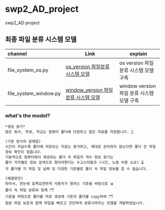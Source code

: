 # swp2_AD_project
swp2_AD project

## 최종 파일 분류 시스템 모델
| channel     | Link |  explain |
| :--------- | --------- | -------- |
| file_system_os.py  |[os_version 파일분류 시스템 모델](./file_system_os.py) |  os version 파일 분류 시스템 모델 구축 |
| file_system_window.py | [window_version 파일분류 시스템 모델](./file_system_window.py) | window version 파일 분류 시스템 모델 구축 |


### what's the model?

```
*생성 동기*
많은 회사, 학생, 학교는 컴퓨터 폴더에 다양하고 많은 자료를 저장합니다. 📂

(기존 방식의 문제점)
시간이 지날수록 폴더에 저장되는 자료는 증가하고, 제대로 관리하지 않는다면 폴더 안 파일 정보 확인이 힘듭니다.
기본적으로 컴퓨터에서 제공되는 폴더 속 파일의 개수 정보 찾기는
폴더 각각별로 정보 검색으로 찾아야한다는 수고스러움과 (시간, 노동 비용 소요) ⌛️
각 폴더별 각 파일 및 날짜 및 다양한 기준별로 폴더 속 파일 정보를 알 수 없습니다.

(해결방안)
따라서, 한눈에 일목요연하게 사용자가 원하는 기준을 바탕으로 📊
폴더 속 파일 분류와 함께 🗂
기준을 바탕으로 폴더를 따로 생성에 기존의 폴더를 copy하여 🗂
원본 파일 보존과 함께 파일을 빠르고 간단하게 분류시켜주는 모델을 개발하였습니다.


```
